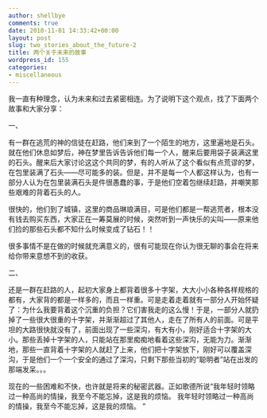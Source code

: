 ```yaml
---
author: shellbye
comments: true
date: 2010-11-01 14:33:42+00:00
layout: post
slug: two_stories_about_the_future-2
title: 两个关于未来的故事
wordpress_id: 155
categories:
- miscellaneous
---
```





我一直有种理念，认为未来和过去紧密相连。为了说明下这个观点，找了下面两个故事和大家分享：







一、




有一群在逃荒的神的信徒在赶路，他们来到了一个陌生的地方，这里遍地是石头。就在他们休息如梦后，神在梦里告诉告诉他们每一个人，醒来后要用袋子装满这里的石头。醒来后大家讨论这这个共同的梦，有的人听从了这个看似有点荒谬的梦，在包里装满了石头——尽可能多的装。但是，并不是每一个人都这样认为，也有一部分人认为在包里装满石头是件很愚蠢的事，于是他们空着包继续赶路，并嘲笑那些艰难的背着石头的人。







很快的，他们到了城镇，这里的商品琳琅满目，可是他们都是一帮逃荒者，根本没有钱去购买东西，大家正在一筹莫展的时候，突然听到一声快乐的尖叫——原来他们捡的那些石头都不知什么时候变成了钻石！！







很多事情不是在做的时候就充满意义的，很有可能现在你认为很无聊的事会在将来给你带来意想不到的收获。







二、




还是一群在赶路的人，起初大家身上都背着很多十字架，大大小小各种各样规格的都有，大家背的都是一样多的，而且一样重。可是走着走着就有一部分人开始怀疑了：为什么我要背着这个沉重的负担？它们害我走的这么慢！于是，一部分人就扔掉了一些很大很重的十字架，并渐渐超过了其他人，走在了所有人的前面。可是平坦的大路很快就没有了，前面出现了一些深沟，有大有小，刚好适合十字架的大小。那些丢掉十字架的人，只能站在那里痴痴地看着这些深沟，无能为力。渐渐地，那些一直背着十字架的人就赶了上来，他们把十字架放下，刚好可以覆盖深沟，于是他们一个一个安全的通过了深沟，只剩下那些当初的“聪明者”站在出发的那端发呆。。。







现在的一些困难和不快，也许就是将来的秘密武器。正如歌德所说“我年轻时领略过一种高尚的情操，我至今不能忘掉，这是我的烦恼。 
我年轻时领略过一种高尚的情操，我至今不能忘掉，这是我的烦恼。 ”
